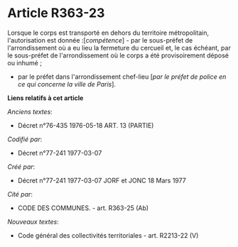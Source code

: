 # Article R363-23

Lorsque le corps est transporté en dehors du territoire métropolitain, l'autorisation est donnée :[*compétence*]        - par
le sous-préfet de l'arrondissement où a eu lieu la fermeture du cercueil et, le cas échéant, par le sous-préfet de
l'arrondissement où le corps a été provisoirement déposé ou inhumé ;

- par le préfet dans l'arrondissement chef-lieu [*par le préfet de police en ce qui concerne la ville de Paris*].

**Liens relatifs à cet article**

_Anciens textes_:

  - Décret n°76-435 1976-05-18 ART. 13 (PARTIE)

_Codifié par_:

  - Décret n°77-241 1977-03-07

_Créé par_:

  - Décret n°77-241 1977-03-07 JORF et JONC 18 Mars 1977

_Cité par_:

  - CODE DES COMMUNES. - art. R363-25 (Ab)

_Nouveaux textes_:

  - Code général des collectivités territoriales - art. R2213-22 (V)
